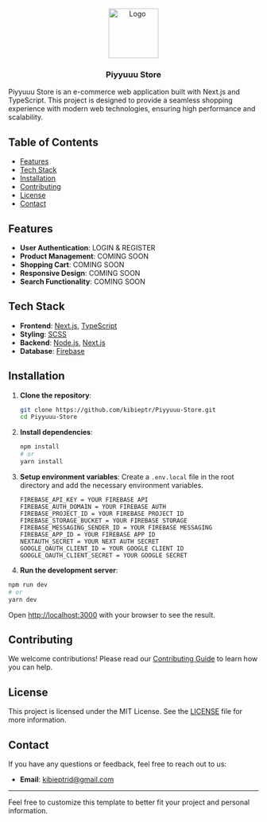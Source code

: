 <br/>
<p align="center">
  <a href="https://github.com/Lynnxha">
    <img src="https://telegra.ph/file/971d8824a9844020d054e.png" alt="Logo" width="100" height="100">
  </a>

  <h3 align="center">Piyyuuu Store</h3>
</p>

Piyyuuu Store is an e-commerce web application built with Next.js and TypeScript. This project is designed to provide a seamless shopping experience with modern web technologies, ensuring high performance and scalability.

## Table of Contents

- [Features](#features)
- [Tech Stack](#tech-stack)
- [Installation](#installation)
- [Contributing](#contributing)
- [License](#license)
- [Contact](#contact)

## Features

- **User Authentication**: LOGIN & REGISTER
- **Product Management**: COMING SOON
- **Shopping Cart**: COMING SOON
- **Responsive Design**: COMING SOON
- **Search Functionality**: COMING SOON

## Tech Stack

- **Frontend**: [Next.js](https://nextjs.org/), [TypeScript](https://www.typescriptlang.org/)
- **Styling**: [SCSS](https://sass-lang.com/)
- **Backend**: [Node.js](https://nodejs.org/), [Next.js](https://nextjs.org/)
- **Database**: [Firebase](https://firebase.google.com/)

## Installation

1. **Clone the repository**:

   ```bash
   git clone https://github.com/kibieptr/Piyyuuu-Store.git
   cd Piyyuuu-Store
   ```

2. **Install dependencies**:

   ```bash
   npm install
   # or
   yarn install
   ```

3. **Setup environment variables**: Create a `.env.local` file in the root directory and add the necessary environment variables.

   ```
   FIREBASE_API_KEY = YOUR FIREBASE API
   FIREBASE_AUTH_DOMAIN = YOUR FIREBASE AUTH
   FIREBASE_PROJECT_ID = YOUR FIREBASE PROJECT ID
   FIREBASE_STORAGE_BUCKET = YOUR FIREBASE STORAGE
   FIREBASE_MESSAGING_SENDER_ID = YOUR FIREBASE MESSAGING
   FIREBASE_APP_ID = YOUR FIREBASE APP ID
   NEXTAUTH_SECRET = YOUR NEXT AUTH SECRET
   GOOGLE_OAUTH_CLIENT_ID = YOUR GOOGLE CLIENT ID
   GOOGLE_OAUTH_CLIENT_SECRET = YOUR GOOGLE SECRET
   ```

4. **Run the development server**:

```bash
npm run dev
# or
yarn dev
```

Open [http://localhost:3000](http://localhost:3000) with your browser to see the result.

## Contributing

We welcome contributions! Please read our [Contributing Guide](CONTRIBUTING.md) to learn how you can help.

## License

This project is licensed under the MIT License. See the [LICENSE](LICENSE) file for more information.

## Contact

If you have any questions or feedback, feel free to reach out to us:

- **Email**: kibieptrid@gmail.com

---

Feel free to customize this template to better fit your project and personal information.
